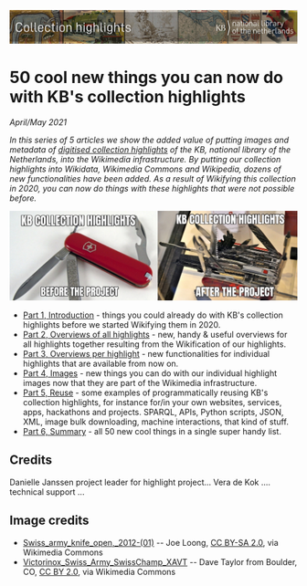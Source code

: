 ![Banner](../images/banners/KBTopstukkenBannerWikimedia_EN.jpg)

# 50 cool new things you can now do with KB's collection highlights
*April/May 2021*

*In this series of 5 articles we show the added value of putting images and metadata of [digitised collection highlights](https://www.kb.nl/galerij/digitale-topstukken) of the KB, national library of the Netherlands, into the Wikimedia infrastructure. By putting our collection highlights into Wikidata, Wikimedia Commons and Wikipedia, dozens of new functionalities have been added. As a result of Wikifying this collection in 2020, you can now do things with these highlights that were not possible before.*

<a href="Part%201%2C%20Introduction.html"><img src="images/KBtopstukkenMemeEN.jpg"/></a>

- [Part 1, Introduction](Part%201%2C%20Introduction.html) - things you could already do with KB's collection highlights before we started Wikifying them in 2020.  
- [Part 2, Overviews of all highlights](Part%202%2C%20Overviews%20of%20all%20highlights.html) - new, handy & useful overviews for all highlights together resulting from the Wikification of our highlights.
-  [Part 3, Overviews per highlight](Part%203%2C%20Overviews%20per%20highlight.html) - new functionalities for individual highlights that are available from now on.
- [Part 4, Images](Part%204%2C%20Images.html) - new things you can do with our individual highlight images now that they are part of the Wikimedia infrastructure. 
- [Part 5, Reuse](Part%205%2C%20Reuse.html) - some examples of programmatically reusing KB's collection highlights, for instance for/in your own websites, services, apps, hackathons and projects. SPARQL, APIs, Python scripts, JSON, XML, image bulk downloading, machine interactions, that kind of stuff.
- [Part 6, Summary](Part%206%2C%20Summary.html) - all 50 new cool things in a single super handy list.

## Credits
 Danielle Janssen project leader for highlight project...
 Vera de Kok .... technical support ...
 
## Image credits
* [Swiss_army_knife_open,_2012-(01)](https://commons.wikimedia.org/wiki/File:Swiss_army_knife_open,_2012-(01).jpg) -- Joe Loong, [CC BY-SA 2.0](https://creativecommons.org/licenses/by-sa/2.0), via Wikimedia Commons
* [Victorinox_Swiss_Army_SwissChamp_XAVT](https://commons.wikimedia.org/wiki/File:Victorinox_Swiss_Army_SwissChamp_XAVT.jpg) -- Dave Taylor from Boulder, CO, [CC BY 2.0](https://creativecommons.org/licenses/by/2.0>), via Wikimedia Commons
